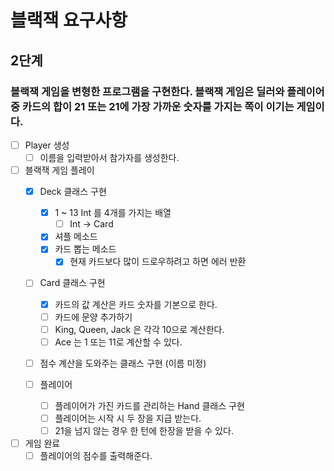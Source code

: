 # 블랙잭 요구사항

## 2단계

### 블랙잭 게임을 변형한 프로그램을 구현한다. 블랙잭 게임은 딜러와 플레이어 중 카드의 합이 21 또는 21에 가장 가까운 숫자를 가지는 쪽이 이기는 게임이다.

-[ ] Player 생성
    - [ ] 이름을 입력받아서 참가자를 생성한다.

-[ ] 블랙잭 게임 플레이
    - [x] Deck 클래스 구현
        - [x] 1 ~ 13 Int 를 4개를 가지는 배열
            - [ ] Int -> Card
        - [x] 셔플 메소드
        - [x] 카드 뽑는 메소드
            - [x] 현재 카드보다 많이 드로우하려고 하면 에러 반환

    - [ ] Card 클래스 구현
        - [x] 카드의 값 계산은 카드 숫자를 기본으로 한다.
        - [ ] 카드에 문양 추가하기
        - [ ] King, Queen, Jack 은 각각 10으로 계산한다.
        - [ ] Ace 는 1 또는 11로 계산할 수 있다.

    - [ ] 점수 계산을 도와주는 클래스 구현 (이름 미정)

    - [ ] 플레이어
        - [ ] 플레이어가 가진 카드를 관리하는 Hand 클래스 구현
        - [ ] 플레이어는 시작 시 두 장을 지급 받는다.
        - [ ] 21을 넘지 않는 경우 한 턴에 한장을 받을 수 있다.

- [ ] 게임 완료
    - [ ] 플레이어의 점수를 출력해준다.